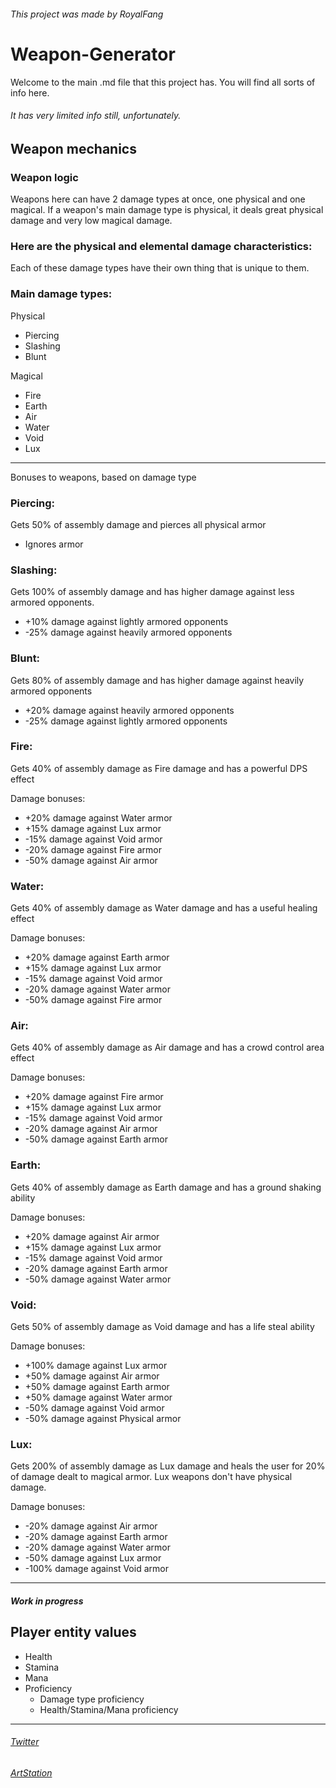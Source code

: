 ###### This project was made by RoyalFang
# Weapon-Generator
Welcome to the main .md file that this project has. You will find all sorts of info here. 
###### It has very limited info still, unfortunately.

## Weapon mechanics
### Weapon logic
Weapons here can have 2 damage types at once, one physical and one magical. If a weapon's main damage type is physical, it deals great physical damage and very low magical damage.

### Here are the physical and elemental damage characteristics:
Each of these damage types have their own thing that is unique to them.

### Main damage types:

Physical
- Piercing
- Slashing
- Blunt

Magical
- Fire
- Earth
- Air
- Water
- Void
- Lux

---
Bonuses to weapons, based on damage type

### Piercing:
Gets 50% of assembly damage and pierces all physical armor

- Ignores armor
### Slashing:
Gets 100% of assembly damage and has higher damage against less armored opponents.

- +10% damage against lightly armored opponents
- -25% damage against heavily armored opponents 
### Blunt:
Gets 80% of assembly damage and has higher damage against heavily armored opponents

- +20% damage against heavily armored opponents
- -25% damage against lightly armored opponents
### Fire:
Gets 40% of assembly damage as Fire damage and has a powerful DPS effect

Damage bonuses:

- +20% damage against Water armor
- +15% damage against Lux armor
- -15% damage against Void armor
- -20% damage against Fire armor
- -50% damage against Air armor
### Water:
Gets 40% of assembly damage as Water damage and has a useful healing effect

Damage bonuses:

- +20% damage against Earth armor
- +15% damage against Lux armor
- -15% damage against Void armor
- -20% damage against Water armor
- -50% damage against Fire armor
### Air:
Gets 40% of assembly damage as Air damage and has a crowd control area effect

Damage bonuses:

- +20% damage against Fire armor
- +15% damage against Lux armor
- -15% damage against Void armor
- -20% damage against Air armor
- -50% damage against Earth armor
### Earth:
Gets 40% of assembly damage as Earth damage and has a ground shaking ability

Damage bonuses:

- +20% damage against Air armor
- +15% damage against Lux armor
- -15% damage against Void armor
- -20% damage against Earth armor
- -50% damage against Water armor

### Void:
Gets 50% of assembly damage as Void damage and has a life steal ability

Damage bonuses:

- +100% damage against Lux armor
- +50% damage against Air armor
- +50% damage against Earth armor
- +50% damage against Water armor
- -50% damage against Void armor
- -50% damage against Physical armor
### Lux:
Gets 200% of assembly damage as Lux damage  and heals the user for 20% of damage dealt to magical armor. Lux weapons don't have physical damage.

Damage bonuses:

- -20% damage against Air armor
- -20% damage against Earth armor
- -20% damage against Water armor
- -50% damage against Lux armor
- -100% damage against Void armor

---
##### Work in progress
## Player entity values

- Health
- Stamina
- Mana
- Proficiency
  - Damage type proficiency
  - Health/Stamina/Mana proficiency

---
###### [Twitter](https://twitter.com/TheRoyalFang)
###### [ArtStation](https://www.artstation.com/royalfang)
